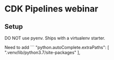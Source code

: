 # CDK Pipelines webinar

## Setup

DO NOT use pyenv.  Ships with a virtualenv starter.

Need to add ```  "python.autoComplete.extraPaths": [
    ".venv/lib/python3.7/site-packages"
  ],
``` to your settings for autocomplete.
